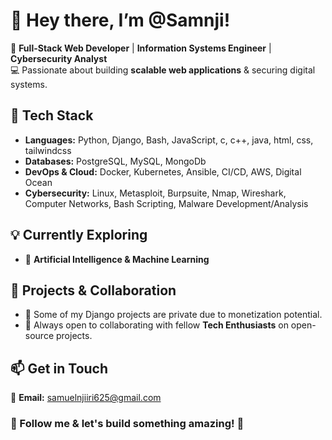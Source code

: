 # 🚀 Hey there, I’m **@Samnji**!  

👀 **Full-Stack Web Developer** | **Information Systems Engineer** | **Cybersecurity Analyst**  
💻 Passionate about building **scalable web applications** & securing digital systems.  

## 🔹 Tech Stack  
- **Languages:** Python, Django, Bash, JavaScript, c, c++, java, html, css, tailwindcss
- **Databases:** PostgreSQL, MySQL, MongoDb
- **DevOps & Cloud:** Docker, Kubernetes, Ansible, CI/CD, AWS, Digital Ocean
- **Cybersecurity:** Linux, Metasploit, Burpsuite, Nmap, Wireshark, Computer Networks, Bash Scripting, Malware Development/Analysis

## 💡 Currently Exploring  
- 🤖 **Artificial Intelligence & Machine Learning**  

## 🚀 Projects & Collaboration  
- 🏢 Some of my Django projects are private due to monetization potential.  
- 🌱 Always open to collaborating with fellow **Tech Enthusiasts** on open-source projects.  

## 📫 Get in Touch  
📩 **Email:** samuelnjiiri625@gmail.com  

### 🔗 Follow me & let's build something amazing! 🚀  


<!---
Samnji/Samnji is a ✨ special ✨ repository because its `README.md` (this file) appears on your GitHub profile.
You can click the Preview link to take a look at your changes.
--->
